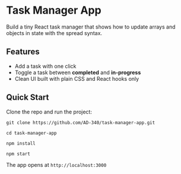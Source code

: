 # Task Manager App

Build a tiny React task manager that shows how to update arrays and objects in state with the spread syntax.

## Features

- Add a task with one click
- Toggle a task between **completed** and **in-progress**
- Clean UI built with plain CSS and React hooks only

## Quick Start

Clone the repo and run the project:

`git clone https://github.com/AD-340/task-manager-app.git`

`cd task-manager-app`

`npm install`

`npm start`

The app opens at `http://localhost:3000`
